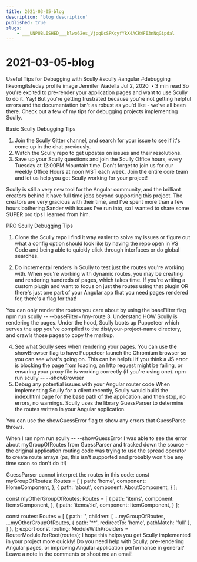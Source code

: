```yaml
---
title: 2021-03-05-blog
description: 'blog description'
published: true
slugs:
    - ___UNPUBLISHED___klwo62es_VjpqDcSPKqyfYkX4ACRWFI3nNqGipdal
---
```


# 2021-03-05-blog
Useful Tips for Debugging with Scully
#scully #angular #debugging
likeomgitsfeday profile image
Jennifer Wadella
Jul 2, 2020 ・3 min read
So you're excited to pre-render your application pages and want to use Scully to do it. Yay! But you're getting frustrated because you're not getting helpful errors and the documentation isn't as robust as you'd like - we've all been there. Check out a few of my tips for debugging projects implementing Scully.

Basic Scully Debugging Tips
1. Join the Scully Gitter channel, and search for your issue to see if it's come up in the chat previously.
2. Watch the Scully repo to get updates on issues and their resolutions.
3. Save up your Scully questions and join the Scully Office hours, every Tuesday at 12:00PM Mountain time.
Don't forget to join us for our weekly Office Hours at noon MST each week. Join the entire core team and let us help you get Scully working for your project!

Scully is still a very new tool for the Angular community, and the brilliant creators behind it have full time jobs beyond supporting this project. The creators are very gracious with their time, and I've spent more than a few hours bothering Sander with issues I've run into, so I wanted to share some SUPER pro tips I learned from him.

PRO Scully Debugging Tips
1. Clone the Scully repo
I find it way easier to solve my issues or figure out what a config option should look like by having the repo open in VS Code and being able to quickly click through interfaces or do global searches.

2. Do incremental renders in Scully to test just the routes you're working with.
When you're working with dynamic routes, you may be creating and rendering hundreds of pages, which takes time. If you're writing a custom plugin and want to focus on just the routes using that plugin OR there's just one part of your Angular app that you need pages rendered for, there's a flag for that!

You can only render the routes you care about by using the baseFilter flag
npm run scully -- --baseFilter=/my-route
3. Understand HOW Scully is rendering the pages.
Under the hood, Scully boots up Puppeteer which serves the app you've compiled to the dist/your-project-name directory, and crawls those pages to copy the markup.

4. See what Scully sees when rendering your pages.
You can use the showBrowser flag to have Puppeteer launch the Chromium browser so you can see what's going on. This can be helpful if you think a JS error is blocking the page from loading, an http request might be failing, or ensuring your proxy file is working correctly (if you're using one).
npm run scully -- --showBrowser
5. Debug any potential issues with your Angular router code
When implementing Scully for a client recently, Scully would build the index.html page for the base path of the application, and then stop, no errors, no warnings. Scully uses the library GuessParser to determine the routes written in your Angular application.

You can use the showGuessError flag to show any errors that GuessParse throws.

When I ran
npm run scully -- --showGuessError
I was able to see the error about myGroupOfRoutes from GuessParser and tracked down the source - the original application routing code was trying to use the spread operator to create route arrays (ps, this isn't supported and probably won't be any time soon so don't do it!)

GuessParser cannot interpret the routes in this code:
const myGroupOfRoutes: Routes = [
    {
        path: 'home',
        component: HomeComponent,
    },
    {
        path: 'about',
        component: AboutComponent,
    }
];

const myOtherGroupOfRoutes: Routes = [
    {
        path: 'items',
        component: ItemsComponent,
    },
    {
        path: 'items/:id',
        component: ItemComponent,
    }
];

const routes: Routes = [
    {
        path: '',
        children: [
            ...myGroupOfRoutes,
            ...myOtherGroupOfRoutes,
            {
                path: '**',
                redirectTo: 'home',
                pathMatch: 'full'
            },
        ]
    },
];
export const routing: ModuleWithProviders = RouterModule.forRoot(routes);
I hope this helps you get Scully implemented in your project more quickly! Do you need help with Scully, pre-rendering Angular pages, or improving Angular application performance in general? Leave a note in the comments or shoot me an email!

